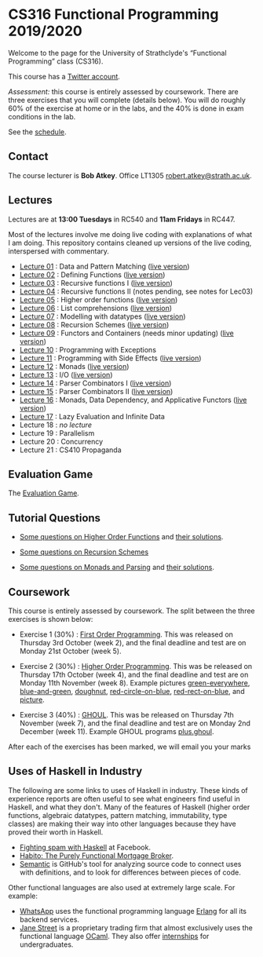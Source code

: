 # CS316 Functional Programming 2019/2020

Welcome to the page for the University of Strathclyde's “Functional Programming” class (CS316).

This course has a [Twitter account](https://twitter.com/StrathCS316).

*Assessment:* this course is entirely assessed by coursework. There are three exercises that you will complete (details below). You will do roughly 60% of the exercise at home or in the labs, and the 40% is done in exam conditions in the lab.

See the [schedule](schedule.txt).

## Contact

The course lecturer is **Bob Atkey**. Office LT1305 [robert.atkey@strath.ac.uk](mailto:robert.atkey@strath.ac.uk).

## Lectures

Lectures are at **13:00 Tuesdays** in RC540 and **11am Fridays** in RC447.

Most of the lectures involve me doing live coding with explanations of what I am doing. This repository contains cleaned up versions of the live coding, interspersed with commentary.

 - [Lecture 01](lectures/Lec01.hs) : Data and Pattern Matching ([live version](lectures/Lec01Live.hs))
 - [Lecture 02](lectures/Lec02.hs) : Defining Functions ([live version](lectures/Lec02Live.hs))
 - [Lecture 03](lectures/Lec03.hs) : Recursive functions I ([live version](lectures/Lec03Live.hs))
 - [Lecture 04](lectures/Lec04.hs) : Recursive functions II (notes pending, see notes for Lec03)
 - [Lecture 05](lectures/Lec05.hs) : Higher order functions ([live version](lectures/Lec05Live.hs))
 - [Lecture 06](lectures/Lec06.hs) : List comprehensions ([live version](lectures/Lec06Live.hs))
 - [Lecture 07](lectures/Lec07.hs) : Modelling with datatypes ([live version](lectures/Lec07Live.hs))
 - [Lecture 08](lectures/Lec08.hs) : Recursion Schemes ([live version](lectures/Lec08Live.hs))
 - [Lecture 09](lectures/Lec09.hs) : Functors and Containers (needs minor updating) ([live version](lectures/Lec09Live.hs))
 - [Lecture 10](lectures/Lec10.hs) : Programming with Exceptions
 - [Lecture 11](lectures/Lec11.hs) : Programming with Side Effects ([live version](lectures/Lec11Live.hs))
 - [Lecture 12](lectures/Lec12.hs) : Monads ([live version](lectures/Lec12Live.hs))
 - [Lecture 13](lectures/Lec13.hs) : I/O ([live version](lectures/Lec13Live.hs))
 - [Lecture 14](lectures/Lec14.hs) : Parser Combinators I ([live version](lectures/Lec14Live.hs))
 - [Lecture 15](lectures/Lec15.hs) : Parser Combinators II ([live version](lectures/Lec15Live.hs))
 - [Lecture 16](lectures/Lec16.hs) : Monads, Data Dependency, and Applicative Functors ([live version](lectures/Lec16Live.hs))
 - [Lecture 17](lectures/Lec17.hs) : Lazy Evaluation and Infinite Data
 - Lecture 18 : *no lecture*
 - Lecture 19 : Parallelism
 - Lecture 20 : Concurrency
 - Lecture 21 : CS410 Propaganda

## Evaluation Game

The [Evaluation Game](https://personal.cis.strath.ac.uk/robert.atkey/terms.html).

## Tutorial Questions

- [Some questions on Higher Order Functions](tutorials/HOFQuestions.hs) and [their solutions](tutorials/HOFSolutions.hs).

- [Some questions on Recursion Schemes](tutorials/RecSchemesQuestions.hs)

- [Some questions on Monads and Parsing](tutorials/MonadsQuestions.hs) and [their solutions](tutorials/MonadsSolutions.hs).

## Coursework

This course is entirely assessed by coursework. The split between the three exercises is shown below:

- Exercise 1 (30%) : [First Order Programming](exercises/Ex1.hs). This was released on Thursday 3rd October (week 2), and the final deadline and test are on Monday 21st October (week 5).

- Exercise 2 (30%) : [Higher Order Programming](exercises/Ex2.hs). This was be released on Thursday 17th October (week 4), and the final deadline and test are on Monday 11th November (week 8). Example pictures [green-everywhere](exercises/green-everywhere.bmp), [blue-and-green](exercises/blue-and-green.bmp), [doughnut](exercises/doughnut.bmp), [red-circle-on-blue](exercises/red-circle-on-blue.bmp), [red-rect-on-blue](exercises/red-rect-on-blue.bmp), and [picture](exercises/picture.bmp).

- Exercise 3 (40%) : [GHOUL](exercises/Ex3.hs). This was be released on Thursday 7th November (week 7), and the final deadline and test are on Monday 2nd December (week 11). Example GHOUL programs [plus.ghoul](exercises/plus.ghoul).

After each of the exercises has been marked, we will email you your marks

## Uses of Haskell in Industry

The following are some links to uses of Haskell in industry. These kinds of experience reports are often useful to see what engineers find useful in Haskell, and what they don't. Many of the features of Haskell (higher order functions, algebraic datatypes, pattern matching, immutability, type classes) are making their way into other languages because they have proved their worth in Haskell.

- [Fighting spam with Haskell](https://engineering.fb.com/security/fighting-spam-with-haskell/) at Facebook.
- [Habito: The Purely Functional Mortgage Broker](https://www.infoq.com/presentations/habito-mortgage-broker/).
- [Semantic](https://github.com/github/semantic/) is GitHub's tool for analyzing source code to connect uses with definitions, and to look for differences between pieces of code.

Other functional languages are also used at extremely large scale. For example:

- [WhatsApp](https://www.wired.com/2015/09/whatsapp-serves-900-million-users-50-engineers/) uses the functional programming language [Erlang](https://www.erlang.org/) for all its backend services.
- [Jane Street](https://www.janestreet.com/technology/) is a proprietary trading firm that almost exclusively uses the functional language [OCaml](https://www.ocaml.org/). They also offer [internships](https://www.janestreet.com/join-jane-street/internships/) for undergraduates.
